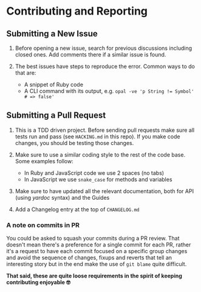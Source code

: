 # Contributing and Reporting

## Submitting a New Issue

1.  Before opening a new issue, search for previous discussions including closed
    ones. Add comments there if a similar issue is found.

2.  The best issues have steps to reproduce the error. Common ways to do that are:
    - A snippet of Ruby code
    - A CLI command with its output, e.g. `opal -ve 'p String != Symbol' # => false'`


## Submitting a Pull Request

1.  This is a TDD driven project. Before sending pull requests make sure all tests run and pass (see `HACKING.md` in this repo). If you make code changes, you should be testing those changes.

2.  Make sure to use a similar coding style to the rest of the code base. Some examples follow:
    - In Ruby and JavaScript code we use 2 spaces (no tabs)
    - In JavaScript we use `snake_case` for methods and variables

3.  Make sure to have updated all the relevant documentation, both for API (using _yardoc_ syntax) and the Guides

4.  Add a Changelog entry at the top of `CHANGELOG.md`


### A note on commits in PR

You could be asked to squash your commits during a PR review. That doesn't mean there's a preference for a single commit for each PR, rather it's a request to have each commit focused on a specific group changes and avoid the sequence of changes, fixups and reverts that tell an interesting story but in the end make the use of `git blame` quite difficult.

__That said, these are quite loose requirements in the spirit of keeping contributing enjoyable 🤓__

